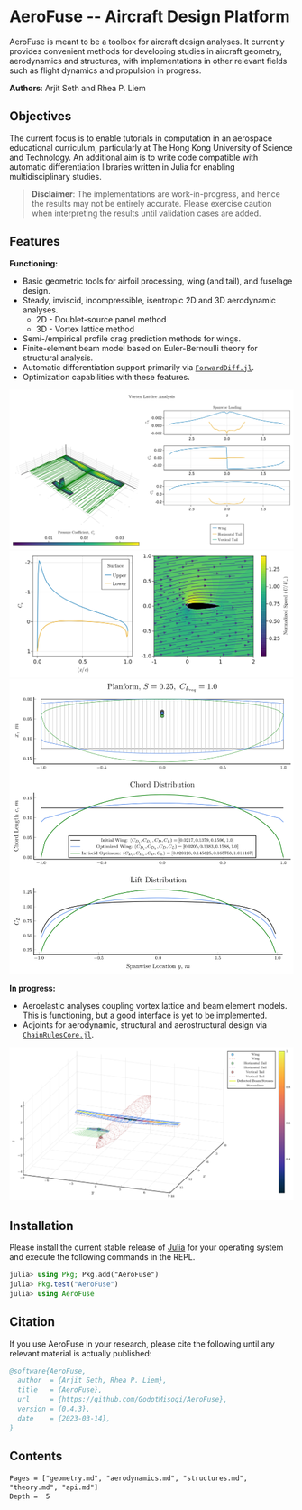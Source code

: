 # AeroFuse -- Aircraft Design Platform

AeroFuse is meant to be a toolbox for aircraft design analyses. It currently provides convenient methods for developing studies in aircraft geometry, aerodynamics and structures, with implementations in other relevant fields such as flight dynamics and propulsion in progress.

**Authors**: Arjit Seth and Rhea P. Liem

## Objectives

The current focus is to enable tutorials in computation in an aerospace educational curriculum, particularly at The Hong Kong University of Science and Technology. An additional aim is to write code compatible with automatic differentiation libraries written in Julia for enabling multidisciplinary studies.

>**Disclaimer**: The implementations are work-in-progress, and hence the results may not be entirely accurate. Please exercise caution when interpreting the results until validation cases are added.

## Features

**Functioning:**

- Basic geometric tools for airfoil processing, wing (and tail), and fuselage design. 
- Steady, inviscid, incompressible, isentropic 2D and 3D aerodynamic analyses.
  - 2D - Doublet-source panel method
  - 3D - Vortex lattice method
- Semi-/empirical profile drag prediction methods for wings.
- Finite-element beam model based on Euler-Bernoulli theory for structural analysis.
- Automatic differentiation support primarily via [`ForwardDiff.jl`](https://github.com/JuliaDiff/ForwardDiff.jl).
- Optimization capabilities with these features.

![](assets/VortexLattice.svg)
![](assets/LinearVortex.svg)
![](assets/SciMLWingOptimization.svg)

**In progress:**

- Aeroelastic analyses coupling vortex lattice and beam element models. This is functioning, but a good interface is yet to be implemented.
- Adjoints for aerodynamic, structural and aerostructural design via [`ChainRulesCore.jl`](https://github.com/JuliaDiff/ChainRulesCore.jl).

![](assets/AerostructWingTail.svg)

## Installation

Please install the current stable release of [Julia](https://julialang.org/downloads/) for your operating system and execute the following commands in the REPL.

```julia
julia> using Pkg; Pkg.add("AeroFuse")
julia> Pkg.test("AeroFuse")
julia> using AeroFuse
```

## Citation

If you use AeroFuse in your research, please cite the following until any relevant material is actually published:

```bibtex
@software{AeroFuse,
  author  = {Arjit Seth, Rhea P. Liem},
  title   = {AeroFuse},
  url     = {https://github.com/GodotMisogi/AeroFuse},
  version = {0.4.3},
  date    = {2023-03-14},
}
```

## Contents

```@contents
Pages = ["geometry.md", "aerodynamics.md", "structures.md", "theory.md", "api.md"]
Depth =  5
```